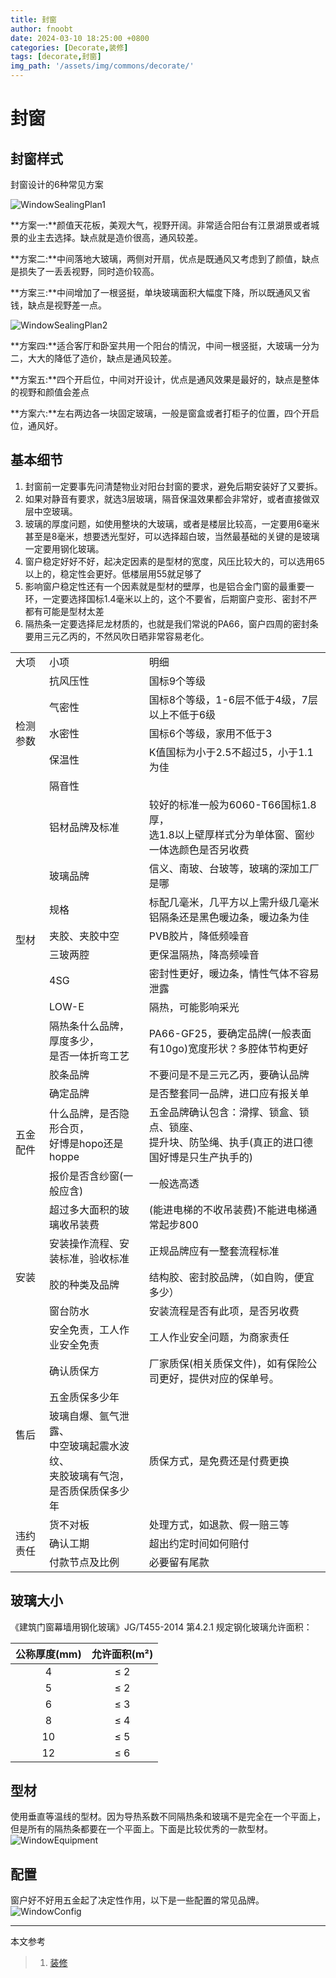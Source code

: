 ```yaml
---
title: 封窗
author: fnoobt
date: 2024-03-10 18:25:00 +0800
categories: [Decorate,装修]
tags: [decorate,封窗]
img_path: '/assets/img/commons/decorate/'
---
```


# 封窗

## 封窗样式
封窗设计的6种常见方案

![WindowSealingPlan1](window-sealing-plan-one.jpg)

**方案一:**颜值天花板，美观大气，视野开阔。非常适合阳台有江景湖景或者城景的业主去选择。缺点就是造价很高，通风较差。

**方案二:**中间落地大玻璃，两侧对开扇，优点是既通风又考虑到了颜值，缺点是损失了一丢丢视野，同时造价较高。

**方案三:**中间增加了一根竖挺，单块玻璃面积大幅度下降，所以既通风又省钱，缺点是视野差一点。

![WindowSealingPlan2](window-sealing-plan-two.jpg)

**方案四:**适合客厅和卧室共用一个阳台的情況，中间一根竖挺，大玻璃一分为二，大大的降低了造价，缺点是通风较差。

**方案五:**四个开启位，中间对开设计，优点是通风效果是最好的，缺点是整体的视野和颜值会差点

**方案六:**左右两边各一块固定玻璃，一般是窗盒或者打柜子的位置，四个开启位，通风好。

## 基本细节
1. 封窗前一定要事先问清楚物业对阳台封窗的要求，避免后期安装好了又要拆。
2. 如果对静音有要求，就选3层玻璃，隔音保温效果都会非常好，或者直接做双层中空玻璃。
3. 玻璃的厚度问题，如使用整块的大玻璃，或者是楼层比较高，一定要用6毫米甚至是8毫米，想要透光型好，可以选择超白玻，当然最基础的关键的是玻璃一定要用钢化玻璃。
4. 窗户稳定好好不好，起决定因素的是型材的宽度，风压比较大的，可以选用65以上的，稳定性会更好。低楼层用55就足够了
5. 影响窗户稳定性还有一个因素就是型材的壁厚，也是铝合金门窗的最重要一环，一定要选择国标1.4毫米以上的，这个不要省，后期窗户变形、密封不严都有可能是型材太差
6. 隔热条一定要选择尼龙材质的，也就是我们常说的PA66，窗户四周的密封条要用三元乙丙的，不然风吹日晒非常容易老化。

<table>
    <tr>
        <td>大项</td>
        <td>小项</td>
        <td>明细</td> 
    </tr>
    <tr> 
        <td rowspan=5>检测参数</td>
        <td>抗风压性</td>
        <td>国标9个等级</td>                     
    </tr>
    <tr> 
        <td>气密性</td>
        <td>国标8个等级，1-6层不低于4级，7层以上不低于6级</td>                     
    </tr>
    <tr> 
        <td>水密性</td>
        <td>国标6个等级，家用不低于3</td>                     
    </tr>
    <tr> 
        <td>保温性</td>
        <td>K值国标为小于2.5不超过5，小于1.1为佳</td>                     
    </tr>
    <tr> 
        <td>隔音性</td>  
        <td> </td>                
    </tr>
    <tr> 
        <td rowspan=9>型材</td> 
        <td>铝材品牌及标准</td>
        <td>较好的标准一般为6060-T66国标1.8厚，<br>选1.8以上壁厚样式分为单体窗、窗纱一体选颜色是否另收费</td>                     
    </tr>
    <tr> 
        <td>玻璃品牌</td>
        <td>信义、南玻、台玻等，玻璃的深加工厂是哪</td>                     
    </tr>
    <tr> 
        <td>规格</td>
        <td>标配几毫米，几平方以上需升级几毫米铝隔条还是黑色暖边条，暖边条为佳</td>                     
    </tr>
    <tr> 
        <td>夹胶、夹胶中空</td>
        <td>PVB胶片，降低频噪音</td>                     
    </tr>
    <tr> 
        <td>三玻两腔</td>
        <td>更保温隔热，降高频噪音</td>                     
    </tr>
    <tr> 
        <td>4SG</td>
        <td>密封性更好，暖边条，情性气体不容易泄露</td>                     
    </tr>
    <tr> 
        <td>LOW-E</td>
        <td>隔热，可能影响采光</td>                     
    </tr>
    <tr> 
        <td>隔热条什么品牌，厚度多少，<br>是否一体折弯工艺</td>
        <td>PA66-GF25，要确定品牌(一般表面有10go)宽度形状？多腔体节构更好</td>                     
    </tr>
    <tr> 
        <td>胶条品牌</td>
        <td>不要问是不是三元乙丙，要确认品牌</td>                     
    </tr>
    <tr> 
        <td rowspan=3>五金配件</td> 
        <td>确定品牌</td>
        <td>是否整套同一品牌，进口应有报关单</td>                     
    </tr>
    <tr> 
        <td>什么品牌，是否隐形合页，<br>好博是hopo还是hoppe</td>
        <td>五金品牌确认包含：滑撑、锁盒、锁点、锁座、<br>提升块、防坠绳、执手(真正的进口德国好博是只生产执手的)</td>                     
    </tr>
    <tr> 
        <td>报价是否含纱窗(一般应含)</td>
        <td>一般选高透</td>                     
    </tr>
    <tr> 
        <td rowspan=5>安装 </td> 
        <td>超过多大面积的玻璃收吊装费</td>
        <td>(能进电梯的不收吊装费)不能进电梯通常起步800 </td>                     
    </tr>
    <tr> 
        <td>安装操作流程、安装标准，验收标准</td>
        <td>正规品牌应有一整套流程标准</td>                     
    </tr>
    <tr> 
        <td>胶的种类及品牌</td>
        <td>结构胶、密封胶品牌，（如自购，便宜多少）</td>                     
    </tr>
    <tr> 
        <td>窗台防水</td>
        <td>安装流程是否有此项，是否另收费</td>                     
    </tr>
    <tr> 
        <td>安全免责，工人作业安全免责</td>
        <td>工人作业安全问题，为商家责任</td>                     
    </tr>
    <tr> 
        <td rowspan=3>售后</td> 
        <td>确认质保方</td>
        <td>厂家质保(相关质保文件)，如有保险公司更好，提供对应的保单号。</td>                     
    </tr>
    <tr> 
        <td>五金质保多少年</td>
        <td> </td>                     
    </tr>
    <tr> 
        <td>玻璃自爆、氩气泄露、<br>中空玻璃起震水波纹、<br>夹胶玻璃有气泡，<br>是否质保质保多少年</td>
        <td>质保方式，是免费还是付费更换</td>                     
    </tr>
    <tr> 
        <td rowspan=3>违约责任</td> 
        <td>货不对板</td>
        <td>处理方式，如退款、假一赔三等</td>                     
    </tr>
    <tr> 
        <td>确认工期</td>
        <td>超出约定时间如何赔付</td>                     
    </tr>
    <tr> 
        <td>付款节点及比例</td>
        <td>必要留有尾款</td>                     
    </tr>
</table>

## 玻璃大小
《建筑门窗幕墙用钢化玻璃》JG/T455-2014 第4.2.1 规定钢化玻璃允许面积：

| 公称厚度(mm) |   允许面积(m²)  |
|:-----------:|:--------------:|
|      4      |       ≤ 2      | 
|      5      |       ≤ 2      | 
|      6      |       ≤ 3      | 
|      8      |       ≤ 4      | 
|      10     |       ≤ 5      | 
|      12     |       ≤ 6      | 

## 型材
使用垂直等温线的型材。因为导热系数不同隔热条和玻璃不是完全在一个平面上，但是所有的隔热条都要在一个平面上。下面是比较优秀的一款型材。
![WindowEquipment](window-equipment.jpg)

## 配置
窗户好不好用五金起了决定性作用，以下是一些配置的常见品牌。
![WindowConfig](window-config.jpg)

****

本文参考

> 1. [装修](https://baijiahao.baidu.com)
